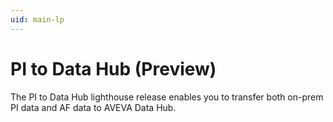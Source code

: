 ```yaml
---
uid: main-lp
---
```


# PI to Data Hub (Preview)

The PI to Data Hub lighthouse release enables you to transfer both on-prem PI data and AF data to AVEVA Data Hub.
 